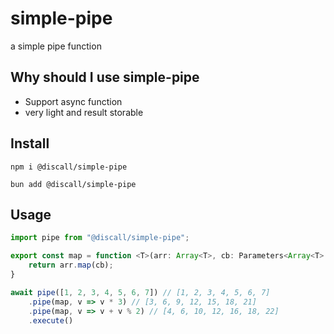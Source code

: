 # simple-pipe
a simple pipe function

## Why should I use simple-pipe
- Support async function
- very light and result storable

## Install
```
npm i @discall/simple-pipe
```
```
bun add @discall/simple-pipe
```

## Usage
```ts
import pipe from "@discall/simple-pipe";

export const map = function <T>(arr: Array<T>, cb: Parameters<Array<T>["map"]>[0]): unknown {
    return arr.map(cb);
}

await pipe([1, 2, 3, 4, 5, 6, 7]) // [1, 2, 3, 4, 5, 6, 7]
    .pipe(map, v => v * 3) // [3, 6, 9, 12, 15, 18, 21]
    .pipe(map, v => v + v % 2) // [4, 6, 10, 12, 16, 18, 22]
    .execute()
```